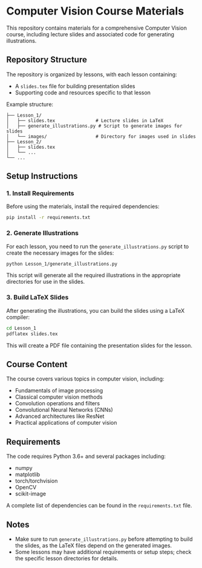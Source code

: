 # Computer Vision Course Materials

This repository contains materials for a comprehensive Computer Vision course, including lecture slides and associated code for generating illustrations.

## Repository Structure

The repository is organized by lessons, with each lesson containing:
- A `slides.tex` file for building presentation slides
- Supporting code and resources specific to that lesson

Example structure:
```
├── Lesson_1/
│   ├── slides.tex               # Lecture slides in LaTeX
│   ├── generate_illustrations.py # Script to generate images for slides
│   └── images/                  # Directory for images used in slides
├── Lesson_2/
│   ├── slides.tex
│   └── ...
└── ...
```

## Setup Instructions

### 1. Install Requirements

Before using the materials, install the required dependencies:

```bash
pip install -r requirements.txt
```

### 2. Generate Illustrations

For each lesson, you need to run the `generate_illustrations.py` script to create the necessary images for the slides:

```bash
python Lesson_1/generate_illustrations.py
```

This script will generate all the required illustrations in the appropriate directories for use in the slides.

### 3. Build LaTeX Slides

After generating the illustrations, you can build the slides using a LaTeX compiler:

```bash
cd Lesson_1
pdflatex slides.tex
```

This will create a PDF file containing the presentation slides for the lesson.

## Course Content

The course covers various topics in computer vision, including:

- Fundamentals of image processing
- Classical computer vision methods
- Convolution operations and filters
- Convolutional Neural Networks (CNNs)
- Advanced architectures like ResNet
- Practical applications of computer vision

## Requirements

The code requires Python 3.6+ and several packages including:
- numpy
- matplotlib
- torch/torchvision
- OpenCV
- scikit-image

A complete list of dependencies can be found in the `requirements.txt` file.

## Notes

- Make sure to run `generate_illustrations.py` before attempting to build the slides, as the LaTeX files depend on the generated images.
- Some lessons may have additional requirements or setup steps; check the specific lesson directories for details. 